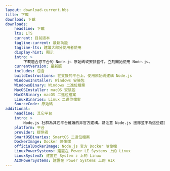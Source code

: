 ```yaml
---
layout: download-current.hbs
title: 下載
download: 下載
downloads:
    headline: 下載
    lts: LTS
    current: 目前版本
    tagline-current: 最新功能
    tagline-lts: 建議大部分使用者使用
    display-hint: 顯示
    intro: >
        下載適合您平台的 Node.js 原始碼或安裝套件。立刻開始使用 Node.js。
    currentVersion: 最新版
    includes: 包含
    buildInstructions: 在支援的平台上，使用原始碼建構 Node.js
    WindowsInstaller: Windows 安裝包
    WindowsBinary: Windows 二進位檔案
    MacOSInstaller: macOS 安裝包
    MacOSBinary: macOS 二進位檔案
    LinuxBinaries: Linux 二進位檔案
    SourceCode: 原始碼
additional:
    headline: 其它平台
    intro: >
        Node.js 社群為其它平台維護的非官方建構。請注意 Node.js 團隊並不為這些建置版本提供技術支援且其可能與現行 Node.js 版本不一致。
    platform: 平台
    provider: 提供者
    SmartOSBinaries: SmartOS 二進位檔案
    DockerImage: Docker 映像檔
    officialDockerImage: Node.js 官方 Docker 映像檔
    LinuxPowerSystems: 建置在 Power LE Systems 上的 Linux
    LinuxSystemZ: 建置在 System z 上的 Linux
    AIXPowerSystems: 建置在 Power Systems 上的 AIX
---
```

